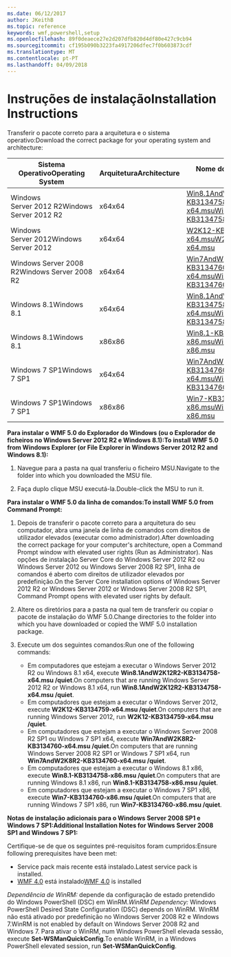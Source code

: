 ```yaml
---
ms.date: 06/12/2017
author: JKeithB
ms.topic: reference
keywords: wmf,powershell,setup
ms.openlocfilehash: 89f0deaece27e2d207dfb820d4df80e427c9cb94
ms.sourcegitcommit: cf195b090b3223fa4917206dfec7f0b603873cdf
ms.translationtype: MT
ms.contentlocale: pt-PT
ms.lasthandoff: 04/09/2018
---
```

# <a name="installation-instructions"></a><span data-ttu-id="31100-102">Instruções de instalação</span><span class="sxs-lookup"><span data-stu-id="31100-102">Installation Instructions</span></span>

<span data-ttu-id="31100-103">Transferir o pacote correto para a arquitetura e o sistema operativo:</span><span class="sxs-lookup"><span data-stu-id="31100-103">Download the correct package for your operating system and architecture:</span></span>

| <span data-ttu-id="31100-104">Sistema Operativo</span><span class="sxs-lookup"><span data-stu-id="31100-104">Operating System</span></span>       | <span data-ttu-id="31100-105">Arquitetura</span><span class="sxs-lookup"><span data-stu-id="31100-105">Architecture</span></span> | <span data-ttu-id="31100-106">Nome do pacote</span><span class="sxs-lookup"><span data-stu-id="31100-106">Package Name</span></span>              |
|------------------------|--------------|---------------------------|
| <span data-ttu-id="31100-107">Windows Server 2012 R2</span><span class="sxs-lookup"><span data-stu-id="31100-107">Windows Server 2012 R2</span></span> | <span data-ttu-id="31100-108">x64</span><span class="sxs-lookup"><span data-stu-id="31100-108">x64</span></span>      | [<span data-ttu-id="31100-109">Win8.1AndW2K12R2-KB3134758-x64.msu</span><span class="sxs-lookup"><span data-stu-id="31100-109">Win8.1AndW2K12R2-KB3134758-x64.msu</span></span>](http://go.microsoft.com/fwlink/?LinkId=717507) |
| <span data-ttu-id="31100-110">Windows Server 2012</span><span class="sxs-lookup"><span data-stu-id="31100-110">Windows Server 2012</span></span>    | <span data-ttu-id="31100-111">x64</span><span class="sxs-lookup"><span data-stu-id="31100-111">x64</span></span>      | [<span data-ttu-id="31100-112">W2K12-KB3134759-x64.msu</span><span class="sxs-lookup"><span data-stu-id="31100-112">W2K12-KB3134759-x64.msu</span></span>](http://go.microsoft.com/fwlink/?LinkId=717506) |
| <span data-ttu-id="31100-113">Windows Server 2008 R2</span><span class="sxs-lookup"><span data-stu-id="31100-113">Windows Server 2008 R2</span></span> | <span data-ttu-id="31100-114">x64</span><span class="sxs-lookup"><span data-stu-id="31100-114">x64</span></span>      | [<span data-ttu-id="31100-115">Win7AndW2K8R2-KB3134760-x64.msu</span><span class="sxs-lookup"><span data-stu-id="31100-115">Win7AndW2K8R2-KB3134760-x64.msu</span></span>](http://go.microsoft.com/fwlink/?LinkId=717504) |
| <span data-ttu-id="31100-116">Windows 8.1</span><span class="sxs-lookup"><span data-stu-id="31100-116">Windows 8.1</span></span>            | <span data-ttu-id="31100-117">x64</span><span class="sxs-lookup"><span data-stu-id="31100-117">x64</span></span>          | [<span data-ttu-id="31100-118">Win8.1AndW2K12R2-KB3134758-x64.msu</span><span class="sxs-lookup"><span data-stu-id="31100-118">Win8.1AndW2K12R2-KB3134758-x64.msu</span></span>](http://go.microsoft.com/fwlink/?LinkId=717507) |
| <span data-ttu-id="31100-119">Windows 8.1</span><span class="sxs-lookup"><span data-stu-id="31100-119">Windows 8.1</span></span>            | <span data-ttu-id="31100-120">x86</span><span class="sxs-lookup"><span data-stu-id="31100-120">x86</span></span>          | [<span data-ttu-id="31100-121">Win8.1-KB3134758-x86.msu</span><span class="sxs-lookup"><span data-stu-id="31100-121">Win8.1-KB3134758-x86.msu</span></span>](http://go.microsoft.com/fwlink/?LinkID=717963) |
| <span data-ttu-id="31100-122">Windows 7 SP1</span><span class="sxs-lookup"><span data-stu-id="31100-122">Windows 7 SP1</span></span>          | <span data-ttu-id="31100-123">x64</span><span class="sxs-lookup"><span data-stu-id="31100-123">x64</span></span>          | [<span data-ttu-id="31100-124">Win7AndW2K8R2-KB3134760-x64.msu</span><span class="sxs-lookup"><span data-stu-id="31100-124">Win7AndW2K8R2-KB3134760-x64.msu</span></span>](http://go.microsoft.com/fwlink/?LinkId=717504) |
| <span data-ttu-id="31100-125">Windows 7 SP1</span><span class="sxs-lookup"><span data-stu-id="31100-125">Windows 7 SP1</span></span>          | <span data-ttu-id="31100-126">x86</span><span class="sxs-lookup"><span data-stu-id="31100-126">x86</span></span>          | [<span data-ttu-id="31100-127">Win7-KB3134760-x86.msu</span><span class="sxs-lookup"><span data-stu-id="31100-127">Win7-KB3134760-x86.msu</span></span>](http://go.microsoft.com/fwlink/?LinkID=717962) |


<span data-ttu-id="31100-128">**Para instalar o WMF 5.0 do Explorador do Windows (ou o Explorador de ficheiros no Windows Server 2012 R2 e Windows 8.1):**</span><span class="sxs-lookup"><span data-stu-id="31100-128">**To install WMF 5.0 from Windows Explorer (or File Explorer in Windows Server 2012 R2 and Windows 8.1):**</span></span>

1. <span data-ttu-id="31100-129">Navegue para a pasta na qual transferiu o ficheiro MSU.</span><span class="sxs-lookup"><span data-stu-id="31100-129">Navigate to the folder into which you downloaded the MSU file.</span></span>

2. <span data-ttu-id="31100-130">Faça duplo clique MSU executá-la.</span><span class="sxs-lookup"><span data-stu-id="31100-130">Double-click the MSU to run it.</span></span>

<span data-ttu-id="31100-131">**Para instalar o WMF 5.0 da linha de comandos:**</span><span class="sxs-lookup"><span data-stu-id="31100-131">**To install WMF 5.0 from Command Prompt:**</span></span>

1. <span data-ttu-id="31100-132">Depois de transferir o pacote correto para a arquitetura do seu computador, abra uma janela de linha de comandos com direitos de utilizador elevados (executar como administrador).</span><span class="sxs-lookup"><span data-stu-id="31100-132">After downloading the correct package for your computer's architecture, open a Command Prompt window with elevated user rights (Run as Administrator).</span></span> <span data-ttu-id="31100-133">Nas opções de instalação Server Core do Windows Server 2012 R2 ou Windows Server 2012 ou Windows Server 2008 R2 SP1, linha de comandos é aberto com direitos de utilizador elevados por predefinição.</span><span class="sxs-lookup"><span data-stu-id="31100-133">On the Server Core installation options of Windows Server 2012 R2 or Windows Server 2012 or Windows Server 2008 R2 SP1, Command Prompt opens with elevated user rights by default.</span></span>

2. <span data-ttu-id="31100-134">Altere os diretórios para a pasta na qual tem de transferir ou copiar o pacote de instalação do WMF 5.0.</span><span class="sxs-lookup"><span data-stu-id="31100-134">Change directories to the folder into which you have downloaded or copied the WMF 5.0 installation package.</span></span>

3. <span data-ttu-id="31100-135">Execute um dos seguintes comandos:</span><span class="sxs-lookup"><span data-stu-id="31100-135">Run one of the following commands:</span></span>
    - <span data-ttu-id="31100-136">Em computadores que estejam a executar o Windows Server 2012 R2 ou Windows 8.1 x64, execute **Win8.1AndW2K12R2-KB3134758-x64.msu /quiet**.</span><span class="sxs-lookup"><span data-stu-id="31100-136">On computers that are running Windows Server 2012 R2 or Windows 8.1 x64, run **Win8.1AndW2K12R2-KB3134758-x64.msu /quiet**.</span></span>
    - <span data-ttu-id="31100-137">Em computadores que estejam a executar o Windows Server 2012, execute **W2K12-KB3134759-x64.msu /quiet**.</span><span class="sxs-lookup"><span data-stu-id="31100-137">On computers that are running Windows Server 2012, run **W2K12-KB3134759-x64.msu /quiet**.</span></span>
    - <span data-ttu-id="31100-138">Em computadores que estejam a executar o Windows Server 2008 R2 SP1 ou Windows 7 SP1 x64, execute **Win7AndW2K8R2-KB3134760-x64.msu /quiet**.</span><span class="sxs-lookup"><span data-stu-id="31100-138">On computers that are running Windows Server 2008 R2 SP1 or Windows 7 SP1 x64, run **Win7AndW2K8R2-KB3134760-x64.msu /quiet**.</span></span>
    - <span data-ttu-id="31100-139">Em computadores que estejam a executar o Windows 8.1 x86, execute **Win8.1-KB3134758-x86.msu /quiet**.</span><span class="sxs-lookup"><span data-stu-id="31100-139">On computers that are running Windows 8.1 x86, run **Win8.1-KB3134758-x86.msu /quiet**.</span></span>
    - <span data-ttu-id="31100-140">Em computadores que estejam a executar o Windows 7 SP1 x86, execute **Win7-KB3134760-x86.msu /quiet**.</span><span class="sxs-lookup"><span data-stu-id="31100-140">On computers that are running Windows 7 SP1 x86, run **Win7-KB3134760-x86.msu /quiet**.</span></span>

<span data-ttu-id="31100-141">**Notas de instalação adicionais para o Windows Server 2008 SP1 e Windows 7 SP1:**</span><span class="sxs-lookup"><span data-stu-id="31100-141">**Additional Installation Notes for Windows Server 2008 SP1 and Windows 7 SP1:**</span></span>

<span data-ttu-id="31100-142">Certifique-se de que os seguintes pré-requisitos foram cumpridos:</span><span class="sxs-lookup"><span data-stu-id="31100-142">Ensure following prerequisites have been met:</span></span>
- <span data-ttu-id="31100-143">Service pack mais recente está instalado.</span><span class="sxs-lookup"><span data-stu-id="31100-143">Latest service pack is installed.</span></span>
- <span data-ttu-id="31100-144">[WMF 4.0](http://www.microsoft.com/en-us/download/details.aspx?id=40855) está instalado</span><span class="sxs-lookup"><span data-stu-id="31100-144">[WMF 4.0](http://www.microsoft.com/en-us/download/details.aspx?id=40855) is installed</span></span>

<span data-ttu-id="31100-145">*Dependência de WinRM:* depende da configuração de estado pretendido do Windows PowerShell (DSC) em WinRM.</span><span class="sxs-lookup"><span data-stu-id="31100-145">*WinRM Dependency:* Windows PowerShell Desired State Configuration (DSC) depends on WinRM.</span></span> <span data-ttu-id="31100-146">WinRM não está ativado por predefinição no Windows Server 2008 R2 e Windows 7.</span><span class="sxs-lookup"><span data-stu-id="31100-146">WinRM is not enabled by default on Windows Server 2008 R2 and Windows 7.</span></span> <span data-ttu-id="31100-147">Para ativar o WinRM, num Windows PowerShell elevada sessão, execute **Set-WSManQuickConfig**.</span><span class="sxs-lookup"><span data-stu-id="31100-147">To enable WinRM, in a Windows PowerShell elevated session, run **Set-WSManQuickConfig**.</span></span>